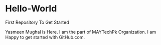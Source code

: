 # Hello-World

First Repository To Get Started

Yasmeen Mughal is Here. I am the part of MAYTechPk Organization. 
I am Happy to get started with GitHub.com.

